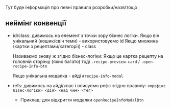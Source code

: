 Тут буде інформація про певні правила розробки/назв/тощо

## неймінг конвенції
- id/class: дивимось на елемент з точки зору бізнес логіки.
	Якщо він унікальний (кошик/свіч теми) - використовуємо id
	Якщо множина (картки з рецептами/категорії) - class

	Називаємо знову ж згідно бізнес-логіки:
	Якщо це картка рецепту на головній сторінці (яких багато) тоді 
	 `.recipe-preview-card` / `.open-recipe-info-btn`

	Якщо унікальна модалка - айді `#recipe-info-modal`
- refs: дивимось на айді/клас і описуємо рефс згідно правилу:
   `<префікс бізес-логіки> <дія> <над чим> <тег>`
	- Приклад: для відкриття модалки `openRecipeInfoModalBtn`

